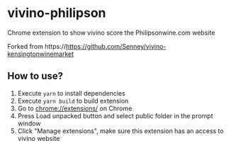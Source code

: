# vivino-philipson
Chrome extension to show vivino score the Philipsonwine.com website

Forked from https://https://github.com/Senney/vivino-kensingtonwinemarket

## How to use?
1. Execute `yarn` to install dependencies
1. Execute `yarn build` to build extension
1. Go to [chrome://extensions/](chrome://extensions) on Chrome
1. Press Load unpacked button and select public folder in the prompt window
1. Click "Manage extensions", make sure this extension has an access to vivino website
